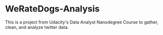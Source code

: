# WeRateDogs-Analysis
This is a project from Udacity's Data Analyst Nanodegree Course to gather, clean, and analyze twitter data.

